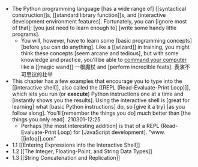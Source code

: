 - The Python programming language [has a wide range of] [[syntactical construction]]s, [[standard library function]]s, and [interactive development environment features]. Fortunately, you can [ignore most of that]; [you just need to learn enough to] [write some handy little programs].
    - You will, however, have to learn some [basic programming concepts] [before you can do anything]. Like a [[wizard]] in training, you might think these concepts [seem arcane and tedious], but with some knowledge and practice, you’ll be able to [command your computer]([[command]]) like a [[magic wand]] 一根魔杖 and [perform incredible feats]. 表演不可思议的壮举
- This chapter has a few examples that encourage you to type into the [[interactive shell]], also called the [[REPL (Read-Evaluate-Print Loop)]], which lets you run (or __execute__) Python instructions one at a time and [instantly shows you the results]. Using the interactive shell is [great for learning] what [basic Python instructions] do, so [give it a try] [as you follow along]. You’ll [remember the things you do] much better than [the things you only read].
210301-12:25
    - Perhaps [the most interesting addition] is that of a REPL (Read-Evaluate-Print Loop) for [JavaScript development]. "www.[[infoq]].com"
- 1.1 [[Entering Expressions into the Interactive Shell]]
- 1.2 [[The Integer, Floating-Point, and String Data Types]]
- 1.3 [[String Concatenation and Replication]]
